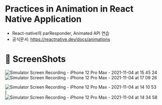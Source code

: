 # Practices in Animation in React Native Application

- React-native의 parResponder, Animated API 연습
- 공식문서: https://reactnative.dev/docs/animations

# 📸 ScreenShots 

![Simulator Screen Recording - iPhone 12 Pro Max - 2021-11-04 at 15 45 24](https://user-images.githubusercontent.com/69200669/140279175-5276d9f8-367f-4cbe-b7ce-80e2ff6f0e09.gif)
![Simulator Screen Recording - iPhone 12 Pro Max - 2021-11-04 at 17 09 26](https://user-images.githubusercontent.com/69200669/140279191-f80ac5ee-efd8-4409-ad85-2ed6350aaea5.gif)

![Simulator Screen Recording - iPhone 12 Pro Max - 2021-11-04 at 14 10 53](https://user-images.githubusercontent.com/69200669/140279294-150dfec6-9a96-4fc5-a4ce-78ea260b8fd6.gif)
)![Simulator Screen Recording - iPhone 12 Pro Max - 2021-11-04 at 14 34 58](https://user-images.githubusercontent.com/69200669/140279146-1c59c077-9d8b-432a-8ab5-aedafa6f166e.gif)

